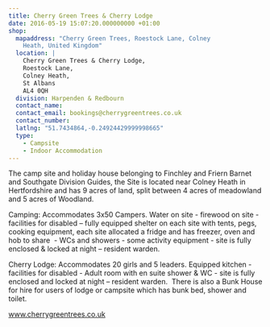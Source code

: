 ```yaml
---
title: Cherry Green Trees & Cherry Lodge
date: 2016-05-19 15:07:20.000000000 +01:00
shop:
  mapaddress: "Cherry Green Trees, Roestock Lane, Colney
    Heath, United Kingdom"
  location: |
    Cherry Green Trees & Cherry Lodge,  
    Roestock Lane,  
    Colney Heath,  
    St Albans  
    AL4 0QH
  division: Harpenden & Redbourn
  contact_name: 
  contact_email: bookings@cherrygreentrees.co.uk
  contact_number: 
  latlng: "51.7434864,-0.24924429999998665"
  type:
    - Campsite
    - Indoor Accommodation
---
```

<p>The camp site and holiday house belonging to Finchley and Friern Barnet and Southgate Division Guides, the Site is located near Colney Heath in Hertfordshire and has 9 acres of land, split between 4 acres of meadowland and 5 acres of Woodland.</p>
<p>Camping: Accommodates 3x50 Campers. Water on site - firewood on site - facilities for disabled – fully equipped shelter on each site with tents, pegs, cooking equipment, each site allocated a fridge and has freezer, oven and hob to share  - WCs and showers - some activity equipment - site is fully enclosed &amp; locked at night – resident warden.</p>
<p>Cherry Lodge: Accommodates 20 girls and 5 leaders. Equipped kitchen - facilities for disabled - Adult room with en suite shower &amp; WC - site is fully enclosed and locked at night – resident warden.  There is also a Bunk House for hire for users of lodge or campsite which has bunk bed, shower and toilet.</p>
<p><a href="http://www.cherrygreentrees.co.uk">www.cherrygreentrees.co.uk</a></p>
